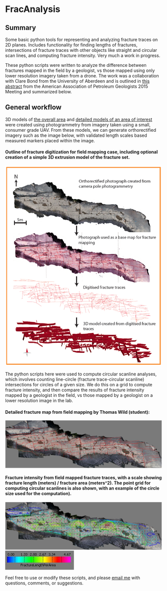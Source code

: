 # FracAnalysis
## Summary
Some basic python tools for representing and analyzing fracture traces on 2D planes.  Includes functionality for finding lengths of fractures, intersections of fracture traces with other objects like straight and circular scan lines, and computing fracture intensity.  Very much a work in progress.

These python scripts were written to analyze the difference between fractures mapped in the field by a geologist, vs those mapped using only lower resolution imagery taken from a drone.  The work was a collaboration with Clare Bond from the University of Aberdeen and is outlined in [this abstract](http://www.searchanddiscovery.com/abstracts/html/2015/90216ace/abstracts/2099690.html) from the American Association of Petroleum Geologists 2015 Meeting and summarized below.

## General workflow
3D models of [the overall area](https://sketchfab.com/models/e3d1b9adf4f74492a265cdc9f95b27b6) and [detailed models of an area of interest](https://sketchfab.com/models/fecfd9ab629d4824ae95d8b9bbf68345) were created using photogrammetry from imagery taken using a small, consumer grade UAV.  From these models, we can generate orthorectified imagery such as the image below, with validated length scales based measured markers placed within the image.
#### Outline of fracture digitization for field mapping case, including optional creation of a simple 3D extrusion model of the fracture set.
![alt text](https://github.com/Ryshackleton/FracAnalysis/blob/master/FractureMapDigitization.png "Fracture Map Digitization Workflow")

The python scripts here were used to compute circular scanline analyses, which involves counting line-circle (fracture trace-circular scanline) intersections for circles of a given size.  We do this on a grid to compute fracture intensity, and then compare the results of fracture intensity mapped by a geologist in the field, vs those mapped by a geologist on a lower resolution image in the lab.

#### Detailed fracture map from field mapping by Thomas Wild (student):
![alt text](https://github.com/Ryshackleton/FracAnalysis/blob/master/FieldChecked_Thomas_Traces_Digitized.JPG "Fracture traces")

#### Fracture intensity from field mapped fracture traces, with a scale showing fracture length (meters) / fracture area (meters^2).  The point grid for computing circular scanlines is also shown, with an example of the circle size used for the computation).
![alt text](https://github.com/Ryshackleton/FracAnalysis/blob/master/FieldChecked_Thomas_intensity_1meter_circular_scans_grid.JPG "Fracture Intensity")
![alt text](https://github.com/Ryshackleton/FracAnalysis/blob/master/FractureLengthPerAreaScaleBar.JPG "Scale Bar for Fracture Intensity")

Feel free to use or modify these scripts, and please [email me](mailto:ryan@shackletoncomputing.com) with questions, comments, or suggestions.


